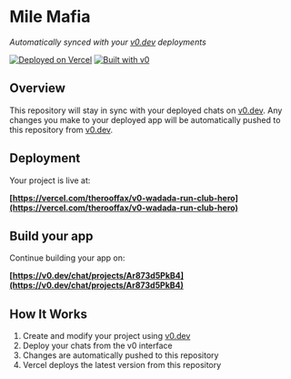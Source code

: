 # Mile Mafia

*Automatically synced with your [v0.dev](https://v0.dev) deployments*

[![Deployed on Vercel](https://img.shields.io/badge/Deployed%20on-Vercel-black?style=for-the-badge&logo=vercel)](https://vercel.com/therooffax/v0-wadada-run-club-hero)
[![Built with v0](https://img.shields.io/badge/Built%20with-v0.dev-black?style=for-the-badge)](https://v0.dev/chat/projects/Ar873d5PkB4)

## Overview

This repository will stay in sync with your deployed chats on [v0.dev](https://v0.dev).
Any changes you make to your deployed app will be automatically pushed to this repository from [v0.dev](https://v0.dev).

## Deployment

Your project is live at:

**[https://vercel.com/therooffax/v0-wadada-run-club-hero](https://vercel.com/therooffax/v0-wadada-run-club-hero)**

## Build your app

Continue building your app on:

**[https://v0.dev/chat/projects/Ar873d5PkB4](https://v0.dev/chat/projects/Ar873d5PkB4)**

## How It Works

1. Create and modify your project using [v0.dev](https://v0.dev)
2. Deploy your chats from the v0 interface
3. Changes are automatically pushed to this repository
4. Vercel deploys the latest version from this repository
